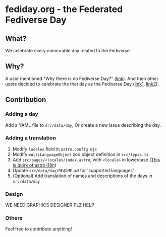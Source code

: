 # fediday.org - the Federated Fediverse Day

## What?

We celebrate every memorable day related to the Fediverse.

## Why?

A user mentioned "Why there is no Fediverse Day?" ([link](https://yuri.garden/notes/a6fudw931d)).
And then other users decided to celebrate the that day as the Fediverse Day ([link1](https://uri.life/@dazeemdas/114317410597152387), [link2](https://planet.moe/@robin_maki/114317413994515299)).

## Contribution

### Adding a day

Add a YAML file to `src/data/day`, Or create a new issue describing the day.

### Adding a translation

1. Modify `locales` field in `astro.config.mjs`
2. Modify `multiLanguageObject` zod object definition in `src/types.ts`
3. Add `src/pages/<locale>/index.astro`, with `<locale>` in lowercase ([This is quirk of astro i18n](https://docs.astro.build/en/reference/modules/astro-i18n/#getrelativelocaleurl))
4. Update `src/data/day/README.md` for 'supported languages'
5. (Optional) Add translation of names and descriptions of the days in `src/data/day`

### Design

WE NEED GRAPHICS DESIGNER PLZ HELP

### Others

Feel free to contribute anything!
